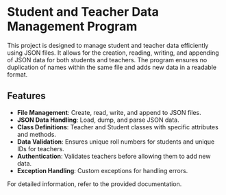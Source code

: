 # Student and Teacher Data Management Program

This project is designed to manage student and teacher data efficiently using JSON files. It allows for the creation, reading, writing, and appending of JSON data for both students and teachers. The program ensures no duplication of names within the same file and adds new data in a readable format. 

## Features
- **File Management**: Create, read, write, and append to JSON files.
- **JSON Data Handling**: Load, dump, and parse JSON data.
- **Class Definitions**: Teacher and Student classes with specific attributes and methods.
- **Data Validation**: Ensures unique roll numbers for students and unique IDs for teachers.
- **Authentication**: Validates teachers before allowing them to add new data.
- **Exception Handling**: Custom exceptions for handling errors.

For detailed information, refer to the provided documentation.